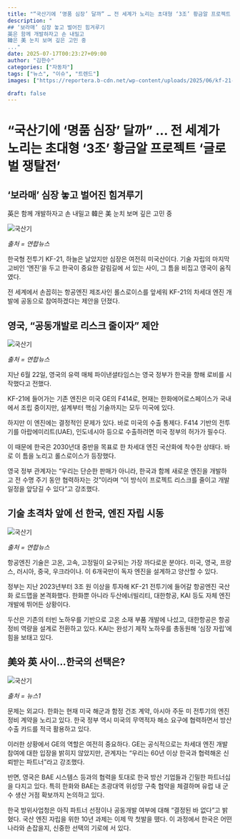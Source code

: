 ```yaml
---
title: "“국산기에 ‘명품 심장’ 달까” … 전 세계가 노리는 초대형 ‘3조’ 황금알 프로젝트 ‘글로벌 쟁탈전’"
description: "
## ‘보라매’ 심장 놓고 벌어진 힘겨루기
英은 함께 개발하자고 손 내밀고
韓은 美 눈치 보며 깊은 고민 중
..."
date: 2025-07-17T00:23:27+09:00
author: "김한수"
categories: ["자동차"]
tags: ["뉴스", "이슈", "트렌드"]
images: ["https://reportera.b-cdn.net/wp-content/uploads/2025/06/kf-21-Rolls-Royce-Engine-1024x576.jpg"]

draft: false
---
```


# “국산기에 ‘명품 심장’ 달까” … 전 세계가 노리는 초대형 ‘3조’ 황금알 프로젝트 ‘글로벌 쟁탈전’


## ‘보라매’ 심장 놓고 벌어진 힘겨루기
英은 함께 개발하자고 손 내밀고
韓은 美 눈치 보며 깊은 고민 중


![국산기](https://reportera.b-cdn.net/wp-content/uploads/2025/06/kf-21-Rolls-Royce-Engine-1024x576.jpg)

*출처 = 연합뉴스*

한국형 전투기 KF-21, 하늘은 날았지만 심장은 여전히 미국산이다. 기술 자립의 마지막 고비인 ‘엔진’을 두고 한국이 중요한 갈림길에 서 있는 사이, 그 틈을 비집고 영국이 움직였다.

전 세계에서 손꼽히는 항공엔진 제조사인 롤스로이스를 앞세워 KF-21의 차세대 엔진 개발에 공동으로 참여하겠다는 제안을 던졌다.


## 영국, “공동개발로 리스크 줄이자” 제안


![국산기](https://reportera.b-cdn.net/wp-content/uploads/2025/06/kf-21-3-1024x683.jpg)

*출처 = 연합뉴스*

지난 6월 22일, 영국의 유력 매체 파이낸셜타임스는 영국 정부가 한국을 향해 로비를 시작했다고 전했다.

KF-21에 들어가는 기존 엔진은 미국 GE의 F414로, 현재는 한화에어로스페이스가 국내에서 조립 중이지만, 설계부터 핵심 기술까지는 모두 미국에 있다.

하지만 이 엔진에는 결정적인 문제가 있다. 바로 미국의 수출 통제다. F414 기반의 전투기를 아랍에미리트(UAE), 인도네시아 등으로 수출하려면 미국 정부의 허가가 필수다.

이 때문에 한국은 2030년대 중반을 목표로 한 차세대 엔진 국산화에 착수한 상태다. 바로 이 틈을 노리고 롤스로이스가 등장했다.

영국 정부 관계자는 “우리는 단순한 판매가 아니라, 한국과 함께 새로운 엔진을 개발하고 전 수명 주기 동안 협력하자는 것”이라며 “이 방식이 프로젝트 리스크를 줄이고 개발 일정을 앞당길 수 있다”고 강조했다.


## 기술 초격차 앞에 선 한국, 엔진 자립 시동


![국산기](https://reportera.b-cdn.net/wp-content/uploads/2025/06/kf-21-1-1-1024x667.jpg)

*출처 = 연합뉴스*

항공엔진 기술은 고온, 고속, 고정밀이 요구되는 가장 까다로운 분야다. 미국, 영국, 프랑스, 러시아, 중국, 우크라이나. 이 6개국만이 독자 엔진을 설계하고 양산할 수 있다.

정부는 지난 2023년부터 3조 원 이상을 투자해 KF-21 전투기에 들어갈 항공엔진 국산화 로드맵을 본격화했다. 한화뿐 아니라 두산에너빌리티, 대한항공, KAI 등도 자체 엔진 개발에 뛰어든 상황이다.

두산은 기존의 터빈 노하우를 기반으로 고온 소재 부품 개발에 나섰고, 대한항공은 항공정비 역량을 설계로 전환하고 있다. KAI는 완성기 제작 노하우를 총동원해 ‘심장 자립’에 힘을 보태고 있다.


## 美와 英 사이…한국의 선택은?


![국산기](https://reportera.b-cdn.net/wp-content/uploads/2025/06/kf-21-2-1024x679.jpg)

*출처 = 뉴스1*

문제는 외교다. 한화는 현재 미국 해군과 함정 건조 계약, 아시아 주둔 미 전투기의 엔진 정비 계약을 노리고 있다. 한국 정부 역시 미국의 무역적자 해소 요구에 협력하면서 방산 수출 카드를 적극 활용하고 있다.

이러한 상황에서 GE의 역할은 여전히 중요하다. GE는 공식적으로는 차세대 엔진 개발 참여에 대한 입장을 밝히지 않았지만, 관계자는 “우리는 60년 이상 한국과 협력해온 신뢰받는 파트너”라고 강조했다.

반면, 영국은 BAE 시스템스 등과의 협력을 토대로 한국 방산 기업들과 긴밀한 파트너십을 다지고 있다. 특히 한화와 BAE는 초광대역 위성망 구축 협약을 체결하며 유럽 내 군수 생산 거점 확보까지 논의하고 있다.

한국 방위사업청은 아직 파트너 선정이나 공동개발 여부에 대해 “결정된 바 없다”고 밝혔다. 국산 엔진 자립을 위한 10년 과제는 이제 막 첫발을 뗐다. 이 과정에서 한국은 어떤 나라와 손잡을지, 신중한 선택의 기로에 서 있다.
